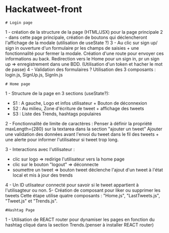 # Hackatweet-front

    # Login page

1 - création de la structure de la page (HTML/JSX) pour la page principale
2 - dans cette page principale, création de boutons qui déclencheront l'affichage de la modale (utilisation de useState ?)
3 - Au clic sur sign up/ sign in ouverture d'un formulaire pr les champs de saisies + une fonctionnalité pour fermer la modale. Création d'une route pour envoyer ces informations au back.
Redirection vers le Home pour un sign in, pr un sign up => enregistrement dans une BDD. (Utilisation d'un token et hacher le mot de passe)
4 - Validation des formulaires ?
Utilisation des 3 composants : login.js, SignUp.js, SignIn.js

    # Home page

1 - Structure de la page en 3 sections (useState?):

- S1 : A gauche, Logo et infos utilisateur + Bouton de déconnexion
- S2 : Au milieu, Zone d'écriture de tweet + affichage des tweets
- S3 : Liste des Trends, hashtags populaires

2 - Fonctionnalité de limite de caractères :
Penser à définir la propriété maxLength={280} sur la textarea dans la section "ajouter un tweet"
Ajouter une validation des données avant l'envoi du tweet dans le fil des tweets + une alerte pour informer l'utilisateur si tweet trop long.

3 - Interactions avec l'utilisateur :

- clic sur logo => redirige l'utilisateur vers la home page
- clic sur le bouton "logout" => déconnecte
- soumettre un tweet => bouton tweet déclenche l'ajout d'un tweet à l'état local et mis à jour des trends

4 - Un ID utlisateur connecté pour savoir si le tweet appartient à l'utilisagteur ou non.
5- Création de composant pour liker ou supprimer les tweets
Cette étape utilise quatre composants : "Home.js", "LastTweets.js", "Tweet.js" et "Trends.js".

    #Hashtag Page

1 - Utilisation de REACT router pour dynamiser les pages en fonction du hashtag cliqué dans la section Trends.(penser à installer REACT router)
